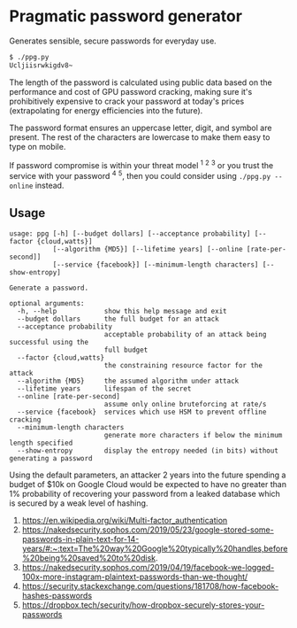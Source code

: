 # Pragmatic password generator

Generates sensible, secure passwords for everyday use.

```sh
$ ./ppg.py
Ucljiisrwkigdv8~
```

The length of the password is calculated using public data based on the performance and cost of GPU password cracking, making sure it's prohibitively expensive to crack your password at today's prices (extrapolating for energy efficiencies into the future).

The password format ensures an uppercase letter, digit, and symbol are present.
The rest of the characters are lowercase to make them easy to type on mobile.

If password compromise is within your threat model <sup>1</sup> <sup>2</sup> <sup>3</sup>
or you trust the service with your password <sup>4</sup> <sup>5</sup>, then you could consider using `./ppg.py --online` instead.

## Usage

```
usage: ppg [-h] [--budget dollars] [--acceptance probability] [--factor {cloud,watts}]
           [--algorithm {MD5}] [--lifetime years] [--online [rate-per-second]]
           [--service {facebook}] [--minimum-length characters] [--show-entropy]

Generate a password.

optional arguments:
  -h, --help            show this help message and exit
  --budget dollars      the full budget for an attack
  --acceptance probability
                        acceptable probability of an attack being successful using the
                        full budget
  --factor {cloud,watts}
                        the constraining resource factor for the attack
  --algorithm {MD5}     the assumed algorithm under attack
  --lifetime years      lifespan of the secret
  --online [rate-per-second]
                        assume only online bruteforcing at rate/s
  --service {facebook}  services which use HSM to prevent offline cracking
  --minimum-length characters
                        generate more characters if below the minimum length specified
  --show-entropy        display the entropy needed (in bits) without generating a password
```

Using the default parameters, an attacker 2 years into the future
spending a budget of $10k on Google Cloud would be expected to
have no greater than 1% probability of recovering your password from
a leaked database which is secured by a weak level of hashing.

1. https://en.wikipedia.org/wiki/Multi-factor_authentication
2. https://nakedsecurity.sophos.com/2019/05/23/google-stored-some-passwords-in-plain-text-for-14-years/#:~:text=The%20way%20Google%20typically%20handles,before%20being%20saved%20to%20disk.
3. https://nakedsecurity.sophos.com/2019/04/19/facebook-we-logged-100x-more-instagram-plaintext-passwords-than-we-thought/
4. https://security.stackexchange.com/questions/181708/how-facebook-hashes-passwords
5. https://dropbox.tech/security/how-dropbox-securely-stores-your-passwords
